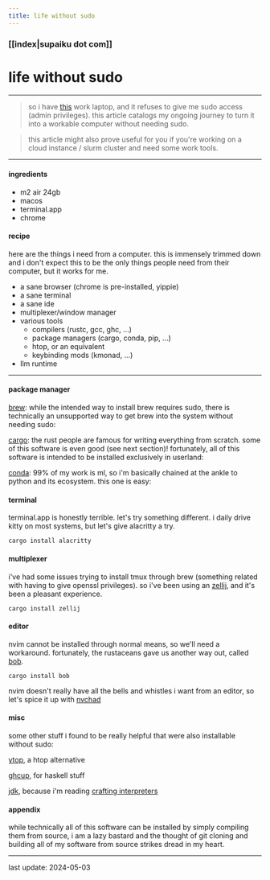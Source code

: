 ```yaml
---
title: life without sudo
---
```


### [[index|supaiku dot com]]

# life without sudo

---

>so i have [this](https://www.apple.com/az/macbook-air-13-and-15-m2/) work laptop, and it refuses to give me sudo access (admin privileges). this article catalogs my ongoing journey to turn it into a workable computer without needing sudo.

>this article might also prove useful for you if you're working on a cloud instance / slurm cluster and need some work tools.

---

#### ingredients
- m2 air 24gb
- macos
- terminal.app
- chrome

#### recipe
here are the things i need from a computer. this is immensely trimmed down and i don't expect this to be the only things people need from their computer, but it works for me.
- a sane browser (chrome is pre-installed, yippie)
- a sane terminal
- a sane ide
- multiplexer/window manager
- various tools
	- compilers (rustc, gcc, ghc, ...) 
	- package managers (cargo, conda, pip, ...) 
	- htop, or an equivalent 
	- keybinding mods (kmonad, ...)
- llm runtime

---

#### package manager
[brew](https://docs.brew.sh/installation#untar-anywhere-unsupported): while the intended way to install brew requires sudo, there is technically an unsupported way to get brew into the system without needing sudo:

[cargo](https://doc.rust-lang.org/cargo/getting-started/installation.html): the rust people are famous for writing everything from scratch. some of this software is even good (see next section)! fortunately, all of this software is intended to be installed exclusively in userland:

[conda](https://docs.anaconda.com/free/miniconda/index.html): 99% of my work is ml, so i'm basically chained at the ankle to python and its ecosystem. this one is easy:

#### terminal
terminal.app is honestly terrible. let's try something different. i daily drive kitty on most systems, but let's give alacritty a try.
```
cargo install alacritty
```

#### multiplexer
i've had some issues trying to install tmux through brew (something related with having to give openssl privileges). so i've been using an [zellij](https://zellij.dev/), and it's been a pleasant experience.
```
cargo install zellij
```

#### editor
nvim cannot be installed through normal means, so we'll need a workaround. fortunately, the rustaceans gave us another way out, called [bob](https://github.com/mordechaihadad/bob).
```
cargo install bob
```

nvim doesn't really have all the bells and whistles i want from an editor, so let's spice it up with [nvchad](https://nvchad.com/)

#### misc
some other stuff i found to be really helpful that were also installable without sudo:

[ytop](https://github.com/cjbassi/ytop), a htop alternative

[ghcup](https://www.haskell.org/ghcup/), for haskell stuff

[jdk](https://stackoverflow.com/questions/2549873/installing-jdk-without-sudo), because i'm reading [crafting interpreters](https://craftinginterpreters.com/)

#### appendix
while technically all of this software can be installed by simply compiling them from source, i am a lazy bastard and the thought of git cloning and building all of my software from source strikes dread in my heart. 

---

last update: 2024-05-03
